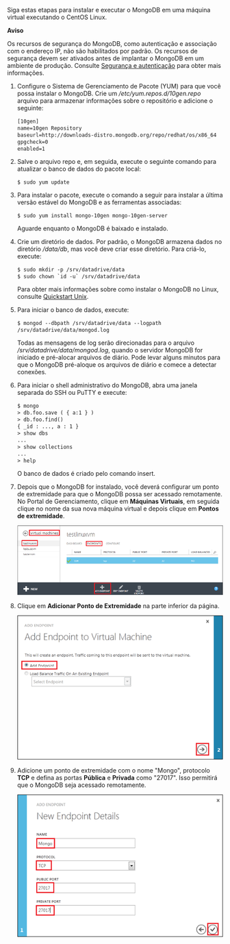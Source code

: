 Siga estas etapas para instalar e executar o MongoDB em uma máquina virtual executando o CentOS Linux.

<div class="dev-callout">
<b>Aviso</b>
<p>Os recursos de seguran&ccedil;a do MongoDB, como autentica&ccedil;&atilde;o e associa&ccedil;&atilde;o com o endere&ccedil;o IP, n&atilde;o s&atilde;o habilitados por padr&atilde;o. Os recursos de seguran&ccedil;a devem ser ativados antes de implantar o MongoDB em um ambiente de produ&ccedil;&atilde;o.  Consulte <a href="http://www.mongodb.org/display/DOCS/Security+and+Authentication">Seguran&ccedil;a e autentica&ccedil;&atilde;o</a> para obter mais informa&ccedil;&otilde;es.</p>
</div>

1.  Configure o Sistema de Gerenciamento de Pacote (YUM) para que você possa instalar o MongoDB. Crie um */etc/yum.repos.d/10gen.repo* arquivo para armazenar informações sobre o repositório e adicione o seguinte:

        [10gen]
        name=10gen Repository
        baseurl=http://downloads-distro.mongodb.org/repo/redhat/os/x86_64
        gpgcheck=0
        enabled=1

2.  Salve o arquivo repo e, em seguida, execute o seguinte comando para atualizar o banco de dados do pacote local:

        $ sudo yum update

3.  Para instalar o pacote, execute o comando a seguir para instalar a última versão estável do MongoDB e as ferramentas associadas:

        $ sudo yum install mongo-10gen mongo-10gen-server

    Aguarde enquanto o MongoDB é baixado e instalado.

4.  Crie um diretório de dados. Por padrão, o MongoDB armazena dados no diretório */data/db*, mas você deve criar esse diretório. Para criá-lo, execute:

        $ sudo mkdir -p /srv/datadrive/data
        $ sudo chown `id -u` /srv/datadrive/data

    Para obter mais informações sobre como instalar o MongoDB no Linux, consulte [Quickstart Unix][].

5.  Para iniciar o banco de dados, execute:

        $ mongod --dbpath /srv/datadrive/data --logpath /srv/datadrive/data/mongod.log

    Todas as mensagens de log serão direcionadas para o arquivo */srv/datadrive/data/mongod.log*, quando o servidor MongoDB for iniciado e pré-alocar arquivos de diário. Pode levar alguns minutos para que o MongoDB pré-aloque os arquivos de diário e comece a detectar conexões.

6.  Para iniciar o shell administrativo do MongoDB, abra uma janela separada do SSH ou PuTTY e execute:

        $ mongo
        > db.foo.save ( { a:1 } )
        > db.foo.find()
        { _id : ..., a : 1 }
        > show dbs  
        ...
        > show collections  
        ...  
        > help  

    O banco de dados é criado pelo comando insert.

7.  Depois que o MongoDB for instalado, você deverá configurar um ponto de extremidade para que o MongoDB possa ser acessado remotamente. No Portal de Gerenciamento, clique em **Máquinas Virtuais**, em seguida clique no nome da sua nova máquina virtual e depois clique em **Pontos de extremidade**.

    ![Pontos de extremidade][]

8.  Clique em **Adicionar Ponto de Extremidade** na parte inferior da página.

    ![Pontos de extremidade][1]

9.  Adicione um ponto de extremidade com o nome "Mongo", protocolo **TCP** e defina as portas **Pública** e **Privada** como "27017". Isso permitirá que o MongoDB seja acessado remotamente.

    ![Pontos de extremidade][2]

  [Segurança e autenticação]: http://www.mongodb.org/display/DOCS/Security+and+Authentication
  [Quickstart Unix]: http://www.mongodb.org/display/DOCS/Quickstart+Unix
  [Pontos de extremidade]: ./media/install-and-run-mongo-on-centos-vm/LinuxVmAddEndpoint.png
  [1]: ./media/install-and-run-mongo-on-centos-vm/LinuxVmAddEndpoint2.png
  [2]: ./media/install-and-run-mongo-on-centos-vm/LinuxVmAddEndpoint3.png

